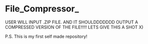 # File_Compressor_

USER WILL INPUT .ZIP FILE. AND IT SHOULDDDDDDD OUTPUT A COMPRESSED VERSION OF THE FILE!!!!! LETS GIVE THIS A SHOT X)


P.S. This is my first self made repository!

